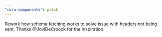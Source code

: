 ```yaml
---
"ruru-components": patch
---
```


Rework how schema fetching works to solve issue with headers not being sent.
Thanks @JoviDeCroock for the inspiration.
